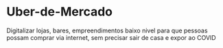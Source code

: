 # Uber-de-Mercado
Digitalizar lojas, bares, empreendimentos baixo nivel para que pessoas possam comprar via internet, sem precisar sair de casa e expor ao COVID
